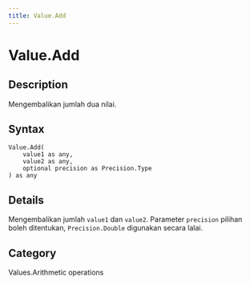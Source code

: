 ```yaml
---
title: Value.Add
---
```


# Value.Add


## Description

Mengembalikan jumlah dua nilai.


## Syntax

```powerquery
Value.Add(
    value1 as any,
    value2 as any,
    optional precision as Precision.Type
) as any
```


## Details

Mengembalikan jumlah <code>value1</code> dan <code>value2</code>. Parameter <code>precision</code> pilihan boleh ditentukan, <code>Precision.Double</code> digunakan secara lalai.



## Category
Values.Arithmetic operations
